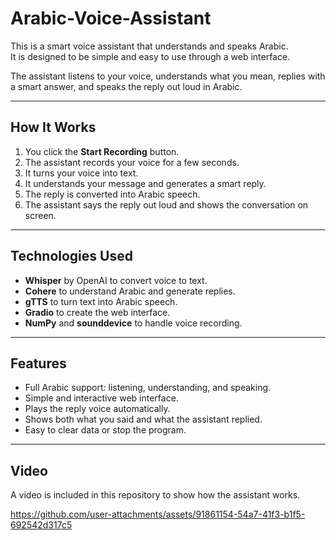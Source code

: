 # Arabic-Voice-Assistant
This is a smart voice assistant that understands and speaks Arabic.   
It is designed to be simple and easy to use through a web interface.

The assistant listens to your voice, understands what you mean, replies with a smart answer, and speaks the reply out loud in Arabic.

---

## How It Works

1. You click the **Start Recording** button.
2. The assistant records your voice for a few seconds.
3. It turns your voice into text.
4. It understands your message and generates a smart reply.
5. The reply is converted into Arabic speech.
6. The assistant says the reply out loud and shows the conversation on screen.

---

## Technologies Used

- **Whisper** by OpenAI to convert voice to text.
- **Cohere** to understand Arabic and generate replies.
- **gTTS** to turn text into Arabic speech.
- **Gradio** to create the web interface.
- **NumPy** and **sounddevice** to handle voice recording.

---

## Features

- Full Arabic support: listening, understanding, and speaking.
- Simple and interactive web interface.
- Plays the reply voice automatically.
- Shows both what you said and what the assistant replied.
- Easy to clear data or stop the program.

---

## Video

A video is included in this repository to show how the assistant works.


https://github.com/user-attachments/assets/91861154-54a7-41f3-b1f5-692542d317c5

